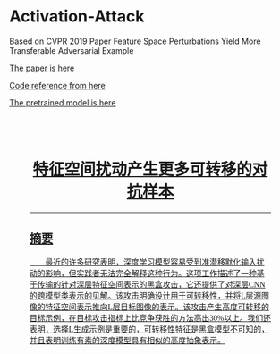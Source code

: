 # Activation-Attack
Based on CVPR 2019 Paper Feature Space Perturbations Yield More Transferable Adversarial Example
<p>
<a href="https://openaccess.thecvf.com/content_CVPR_2019/papers/Inkawhich_Feature_Space_Perturbations_Yield_More_Transferable_Adversarial_Examples_CVPR_2019_paper.pdf">
The paper is here</a></p>
 
<p><a href="https://github.com/QwQ2000/Activation-Attack-Pytorch">Code reference from here</a></p>
<p><a href="https://github.com/huyvnphan/PyTorch_CIFAR10">The pretrained model is here<p>
  


<div style="padding:36px">

# <center>特征空间扰动产生更多可转移的对抗样本</center>
<hr>
<font face="黑体">

## 摘要
&emsp;&emsp;最近的许多研究表明，深度学习模型容易受到准潜移默化输入扰动的影响，但实践者无法完全解释这种行为。这项工作描述了一种基于传输的针对深层特征空间表示的黑盒攻击，它还提供了对深层CNN的跨模型类表示的见解。该攻击明确设计用于可转移性，并将L层源图像的特征空间表示推向L层目标图像的表示。该攻击产生高度可转移的目标示例，在目标攻击指标上比竞争获胜的方法高出30%以上。我们还表明，选择L生成示例是重要的，可转移性特征是黑盒模型不可知的，并且表明训练有素的深度模型具有相似的高度抽象表示。
